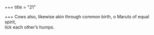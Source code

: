 +++
title = "21"

+++
Cows also, likewise akin through common birth, o Maruts of equal  spirit,  
lick each other’s humps.  